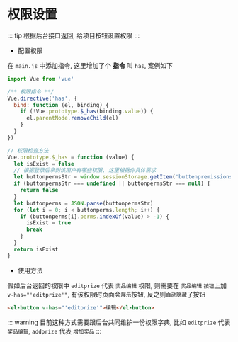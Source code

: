 # 权限设置

::: tip
根据后台接口返回, 给项目按钮设置权限
:::

- 配置权限

在 `main.js` 中添加指令, 这里增加了个 **指令** 叫 `has`, 案例如下

```js
import Vue from 'vue'

/** 权限指令 **/
Vue.directive('has', {
  bind: function (el, binding) {
    if (!Vue.prototype.$_has(binding.value)) {
      el.parentNode.removeChild(el)
    }
  }
})

// 权限检查方法
Vue.prototype.$_has = function (value) {
  let isExist = false
  // 根据登录后拿到该用户有哪些权限, 这里根据你具体需求
  let buttonpermsStr = window.sessionStorage.getItem('buttenpremissions')
  if (buttonpermsStr === undefined || buttonpermsStr === null) {
    return false
  }
  let buttonperms = JSON.parse(buttonpermsStr)
  for (let i = 0; i < buttonperms.length; i++) {
    if (buttonperms[i].perms.indexOf(value) > -1) {
      isExist = true
      break
    }
  }
  return isExist
}
```

- 使用方法

假如后台返回的权限中 `editprize` 代表 `奖品编辑` 权限, 则需要在 `奖品编辑` `按钮`上加 `v-has="'editprize'"`, 有该权限时页面会`展示`按钮, 反之则`自动隐藏`了按钮

```html
<el-button v-has="'editprize'">编辑</el-button>
```

::: warning
目前这种方式需要跟后台共同维护一份权限字典, 比如 `editprize` 代表 `奖品编辑`, `addprize` 代表 `增加奖品`
:::